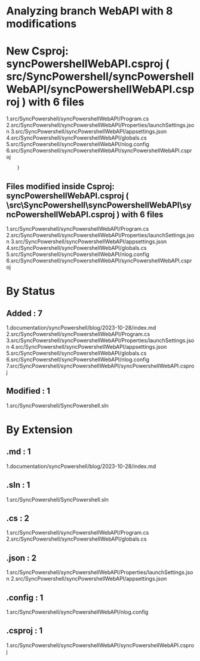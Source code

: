 
# Analyzing branch WebAPI with 8 modifications
# New Csproj: syncPowershellWebAPI.csproj ( src/SyncPowershell/syncPowershellWebAPI/syncPowershellWebAPI.csproj ) with 6 files

            

1.src/SyncPowershell/syncPowershellWebAPI/Program.cs
2.src/SyncPowershell/syncPowershellWebAPI/Properties/launchSettings.json
3.src/SyncPowershell/syncPowershellWebAPI/appsettings.json
4.src/SyncPowershell/syncPowershellWebAPI/globals.cs
5.src/SyncPowershell/syncPowershellWebAPI/nlog.config
6.src/SyncPowershell/syncPowershellWebAPI/syncPowershellWebAPI.csproj
            
        }



## Files modified inside Csproj: syncPowershellWebAPI.csproj ( \src\SyncPowershell\syncPowershellWebAPI\syncPowershellWebAPI.csproj ) with 6 files

1.src/SyncPowershell/syncPowershellWebAPI/Program.cs
2.src/SyncPowershell/syncPowershellWebAPI/Properties/launchSettings.json
3.src/SyncPowershell/syncPowershellWebAPI/appsettings.json
4.src/SyncPowershell/syncPowershellWebAPI/globals.cs
5.src/SyncPowershell/syncPowershellWebAPI/nlog.config
6.src/SyncPowershell/syncPowershellWebAPI/syncPowershellWebAPI.csproj





<h1 id="status"> By Status </h1>

## Added : 7

1.documentation/syncPowershell/blog/2023-10-28/index.md
2.src/SyncPowershell/syncPowershellWebAPI/Program.cs
3.src/SyncPowershell/syncPowershellWebAPI/Properties/launchSettings.json
4.src/SyncPowershell/syncPowershellWebAPI/appsettings.json
5.src/SyncPowershell/syncPowershellWebAPI/globals.cs
6.src/SyncPowershell/syncPowershellWebAPI/nlog.config
7.src/SyncPowershell/syncPowershellWebAPI/syncPowershellWebAPI.csproj

## Modified : 1

1.src/SyncPowershell/SyncPowershell.sln
<h1 id="extension">By Extension</h1>


## .md : 1

1.documentation/syncPowershell/blog/2023-10-28/index.md

## .sln : 1

1.src/SyncPowershell/SyncPowershell.sln

## .cs : 2

1.src/SyncPowershell/syncPowershellWebAPI/Program.cs
2.src/SyncPowershell/syncPowershellWebAPI/globals.cs

## .json : 2

1.src/SyncPowershell/syncPowershellWebAPI/Properties/launchSettings.json
2.src/SyncPowershell/syncPowershellWebAPI/appsettings.json

## .config : 1

1.src/SyncPowershell/syncPowershellWebAPI/nlog.config

## .csproj : 1

1.src/SyncPowershell/syncPowershellWebAPI/syncPowershellWebAPI.csproj

